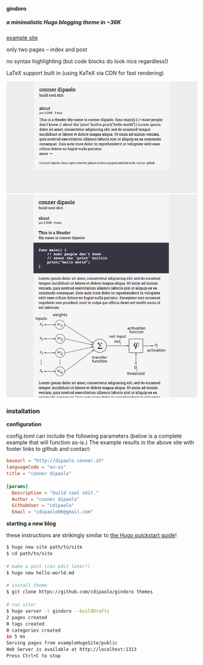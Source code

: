 #### gindoro
##### a minimalistic Hugo blogging theme in ~36K

[example site](http://dipaolo.conner.sh)

only two pages – index and post

no syntax highlighting (but code blocks do look nice regardless!)

LaTeX support built in (using KaTeX via CDN for fast rendering)

![front page screenshot](images/gindoro-index-screenshot.png)
![screenshot](images/gindoro-screenshot.png)

### installation

**configuration**

config.toml can include the following parameters (below is a complete example that will function as-is.) The example results in the above site with footer links to github and contact:

```toml
baseurl = "http://dipaolo.conner.sh"
languageCode = "en-us"
title = "conner dipaolo"

[params]
  Description = "build cool shit."
  Author = "conner dipaolo"
  GithubUser = "cdipaolo"
  Email = "cdipaolo96@gmail.com"
```

**starting a new blog**

these instructions are strikingly similar to [the Hugo quickstart guide](http://gohugo.io/overview/quickstart/)!

```bash
$ hugo new site path/to/site
$ cd path/to/site

# make a post (can edit later!)
$ hugo new hello-world.md

# install theme
$ git clone https://github.com/cdipaolo/gindoro themes

# run site!
$ hugo server -t gindoro --buildDrafts
2 pages created
0 tags created
0 categories created
in 5 ms
Serving pages from exampleHugoSite/public
Web Server is available at http://localhost:1313
Press Ctrl+C to stop
```
